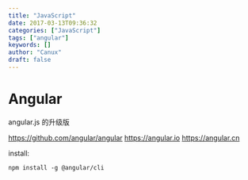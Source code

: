 ```yaml
---
title: "JavaScript"
date: 2017-03-13T09:36:32
categories: ["JavaScript"]
tags: ["angular"]
keywords: []
author: "Canux"
draft: false
---
```


# Angular

angular.js 的升级版

<https://github.com/angular/angular>
<https://angular.io>
<https://angular.cn>

install:

    npm install -g @angular/cli
